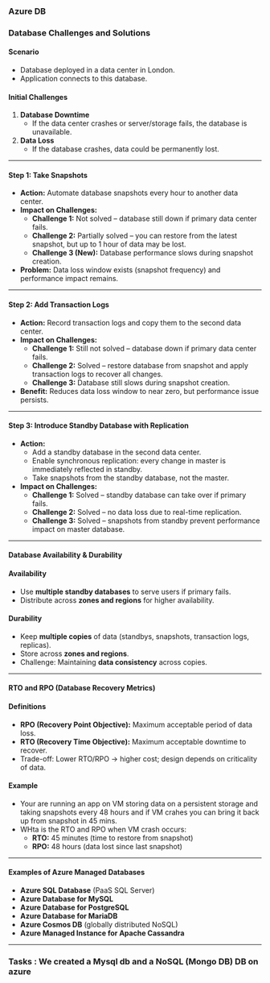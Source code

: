 ### Azure DB

### Database Challenges and Solutions

#### Scenario
- Database deployed in a data center in London.
- Application connects to this database.

#### Initial Challenges
1. **Database Downtime**  
   - If the data center crashes or server/storage fails, the database is unavailable.
2. **Data Loss**  
   - If the database crashes, data could be permanently lost.
---

#### Step 1: Take Snapshots
- **Action:** Automate database snapshots every hour to another data center.
- **Impact on Challenges:**
  - **Challenge 1:** Not solved – database still down if primary data center fails.
  - **Challenge 2:** Partially solved – you can restore from the latest snapshot, but up to 1 hour of data may be lost.
  - **Challenge 3 (New):** Database performance slows during snapshot creation.
- **Problem:** Data loss window exists (snapshot frequency) and performance impact remains.

---

#### Step 2: Add Transaction Logs
- **Action:** Record transaction logs and copy them to the second data center.
- **Impact on Challenges:**
  - **Challenge 1:** Still not solved – database down if primary data center fails.
  - **Challenge 2:** Solved – restore database from snapshot and apply transaction logs to recover all changes.
  - **Challenge 3:** Database still slows during snapshot creation.
- **Benefit:** Reduces data loss window to near zero, but performance issue persists.

---

#### Step 3: Introduce Standby Database with Replication
- **Action:**  
  - Add a standby database in the second data center.  
  - Enable synchronous replication: every change in master is immediately reflected in standby.  
  - Take snapshots from the standby database, not the master.
- **Impact on Challenges:**
  - **Challenge 1:** Solved – standby database can take over if primary fails.
  - **Challenge 2:** Solved – no data loss due to real-time replication.
  - **Challenge 3:** Solved – snapshots from standby prevent performance impact on master database.

---

#### Database Availability & Durability 

#### Availability
- Use **multiple standby databases** to serve users if primary fails.  
- Distribute across **zones and regions** for higher availability.

#### Durability
- Keep **multiple copies** of data (standbys, snapshots, transaction logs, replicas).  
- Store across **zones and regions**.  
- Challenge: Maintaining **data consistency** across copies.

---

#### RTO and RPO (Database Recovery Metrics)

#### Definitions
- **RPO (Recovery Point Objective):** Maximum acceptable period of data loss.  
- **RTO (Recovery Time Objective):** Maximum acceptable downtime to recover.  
- Trade-off: Lower RTO/RPO → higher cost; design depends on criticality of data.

#### Example
- Your are running an app on VM storing data on a persistent storage and taking snapshots every 48 hours and if VM crahes you can bring it back up from snapshot in 45 mins.  
- WHta is the RTO and RPO when VM crash occurs:  
  - **RTO:** 45 minutes (time to restore from snapshot)  
  - **RPO:** 48 hours (data lost since last snapshot)
 
---

#### Examples of Azure Managed Databases
- **Azure SQL Database** (PaaS SQL Server)
- **Azure Database for MySQL**
- **Azure Database for PostgreSQL**
- **Azure Database for MariaDB**
- **Azure Cosmos DB** (globally distributed NoSQL)
- **Azure Managed Instance for Apache Cassandra**

--- 

### Tasks : We created a Mysql db and a NoSQL (Mongo DB) DB on azure
